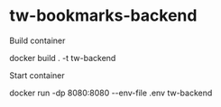 # tw-bookmarks-backend

Build container

docker build . -t tw-backend


Start container

docker run -dp 8080:8080 --env-file .env tw-backend
